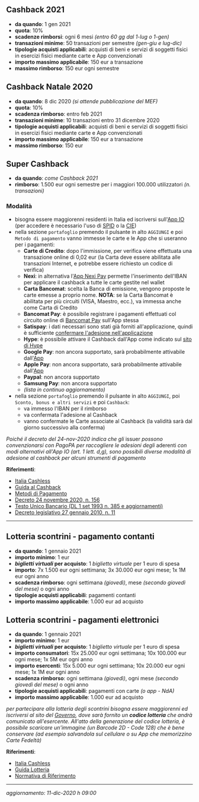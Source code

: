 ## Cashback 2021

* **da quando**: 1 gen 2021
* **quota**: 10%
* **scadenze rimborsi**: ogni 6 mesi _(entro 60 gg dal 1-lug o 1-gen)_
* **transazioni minime**: 50 transazioni per semestre _(gen-giu e lug-dic)_
* **tipologie acquisti applicabili**: acquisti di beni e servizi di soggetti fisici in esercizi fisici mediante carte e App convenzionati
* **importo massimo applicabile**: 150 eur a transazione
* **massimo rimborso**: 150 eur ogni semestre


## Cashback Natale 2020

* **da quando**: 8 dic 2020 _(si attende pubblicazione del MEF)_
* **quota**: 10%
* **scadenza rimborso**: entro feb 2021
* **transazioni minime**: 10 transazioni entro 31 dicembre 2020
* **tipologie acquisti applicabili**: acquisti di beni e servizi di soggetti fisici in esercizi fisici mediante carte e App convenzionati
* **importo massimo applicabile**: 150 eur a transazione
* **massimo rimborso**: 150 eur


## Super Cashback

* **da quando**: _come Cashback 2021_
* **rimborso**: 1.500 eur ogni semestre per i maggiori 100.000 utilizzatori _(n. transazioni)_


### Modalità

* bisogna essere maggiorenni residenti in Italia ed iscriversi sull'[App IO](https://io.italia.it/) (per accedere è necessario l'uso di [SPID](https://www.spid.gov.it/) o la [CIE](https://www.cartaidentita.interno.gov.it/))
* nella sezione `portafoglio` premendo il pulsante in alto `AGGIUNGI` e poi `Metodo di pagamento` vanno immesse le carte e le App che si useranno per i pagamenti:
  * **Carte di Credito**: dopo l'immissione, per verifica viene effettuata una transazione online di 0,02 eur (la Carta deve essere abilitata alle transazioni Internet, e potrebbe essere richiesto un codice di verifica)
  * **Nexi**: in alternativa l'[App Nexi Pay](https://www.nexi.it/privati/offerta/nexipay.html) permette l'inserimento dell'IBAN per applicare il cashback a tutte le carte gestite nel wallet
  * **Carta Bancomat**: scelta la Banca di emissione, vengono proposte le carte emesse a proprio nome. **NOTA**: se la Carta Bancomat è abilitata per più circuiti (VISA, Maestro, ecc.), va immessa anche come Carta di Credito
  * **Bancomat Pay**: è possibile registrare i pagamenti effettuati col circuito online di [Bancomat Pay](https://bancomat.it/it/bancomat/bancomat-pay) sull'App stessa
  * **Satispay**: i dati necessari sono stati già forniti all'applicazione, quindi è sufficiente [confermare l'adesione nell'applicazione](https://support.satispay.com/it/articles/cashback-di-stato-how-to)
  * **Hype**: è possibile attivare il Cashback dall'App come indicato sul [sito di Hype](https://blog.hype.it/cashback-di-stato-con-hype/)
  * **Google Pay**: non ancora supportato, sarà probabilmente attivabile dall'[App](https://pay.google.com/intl/it_it/about/)
  * **Apple Pay**: non ancora supportato, sarà probabilmente attivabile dall'[App](https://www.apple.com/it/apple-pay/)
  * **Paypal**: non ancora supportato
  * **Samsung Pay**: non ancora supportato
  * _(lista in continuo aggiornamento)_
* nella sezione `portafoglio` premendo il pulsante in alto `AGGIUNGI`, poi `Sconto, bonus e altri servizi` e poi `Cashback`:
  * va immesso l'IBAN per il rimborso
  * va confermata l'adesione al Cashback
  * vanno confermate le Carte associate al Cashback (la validità sarà dal giorno successivo alla conferma)

*Poiché il decreto del 24-nov-2020 indica che gli* issuer *possono convenzionarsi con PagoPA
 per raccogliere le adesioni degli* aderenti *con modi alternativi all'App IO (art. 1 lett. d,g),
 sono possibili diverse modalità di adesione al cashback per alcuni strumenti di pagamento*


**Riferimenti**:

* [Italia Cashless](https://www.cashlessitalia.it/)
* [Guida al Cashback](https://io.italia.it/cashback/guida/)
* [Metodi di Pagamento](https://io.italia.it/metodi-pagamento/)
* [Decreto 24 novembre 2020, n. 156](https://www.gazzettaufficiale.it/eli/id/2020/11/28/20G00181/SG)
* [Testo Unico Bancario (DL 1 set 1993 n. 385 e aggiornamenti)](https://www.bancaditalia.it/compiti/vigilanza/intermediari/Testo-Unico-Bancario.pdf)
* [Decreto legislativo 27 gennaio 2010, n.  11](https://www.bancaditalia.it/dotAsset/f1207a16-f3da-46dd-a8e4-ea88ac73bb41.pdf)

----------------------------------


## Lotteria scontrini - pagamento contanti

* **da quando**: 1 gennaio 2021
* **importo minimo**: 1 eur
* **_biglietti virtuali_ per acquisto**: 1 _biglietto virtuale_ per 1 euro di spesa
* **importo**: 7x 1.500 eur ogni settimana; 3x 30.000 eur ogni mese; 1x 1M eur ogni anno
* **scadenza rimborso**: ogni settimana _(giovedì)_, mese _(secondo giovedì del mese)_ o ogni anno
* **tipologie acquisti applicabili**: pagamenti contanti
* **importo massimo applicabile**: 1.000 eur ad acquisto

## Lotteria scontrini - pagamenti elettronici

* **da quando**: 1 gennaio 2021
* **importo minimo**: 1 eur
* **_biglietti virtuali_ per acquisto**: 1 _biglietto virtuale_ per 1 euro di spesa
* **importo consumatori**: 15x 25.000 eur ogni settimana; 10x 100.000 eur ogni mese; 1x 5M eur ogni anno
* **importo esercenti**: 15x 5.000 eur ogni settimana; 10x 20.000 eur ogni mese; 1x 1M eur ogni anno
* **scadenza rimborso**: ogni settimana _(giovedì)_, ogni mese _(secondo giovedì del mese)_ o ogni anno
* **tipologie acquisti applicabili**: pagamenti con carte _(o app - NdA)_
* **importo massimo applicabile**: 1.000 eur ad acquisto

*per partecipare alla lotteria degli scontrini bisogna essere maggiorenni ed iscriversi
al sito del [Governo](https://www.lotteriadegliscontrini.gov.it/portale/),
dove sarà fornito un **codice lotteria** che andrà comunicato all'esercente.
All'atto della generazione del codice lotteria, è possibile scaricare un'immagine _(un Barcode 2D - Code 128)_
che è bene conservare (ad esempio salvandola sul cellulare o su App che memorizzino Carte Fedeltà)*


**Riferimenti**:

* [Italia Cashless](https://www.cashlessitalia.it/)
* [Guida Lotteria](https://www.agenziaentrate.gov.it/portale/documents/20143/233439/Guida_Lotteria_Scontrini03062020.pdf)
* [Normativa di Riferimento](https://www.lotteriadegliscontrini.gov.it/portale/normativa-di-riferimento)

----------------------------------

_aggiornamento: 11-dic-2020 h 09:00_
